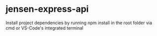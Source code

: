 # jensen-express-api
Install project dependencies by running npm install in the root folder via cmd or VS-Code's integrated terminal
